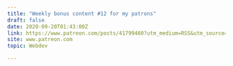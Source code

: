 ```yaml
---
title: "Weekly bonus content #12 for my patrons"
draft: false
date: 2020-09-20T01:43:00Z
link: https://www.patreon.com/posts/41799460?utm_medium=RSS&utm_source=hune
site: www.patreon.com
topic: Webdev  

---
```

